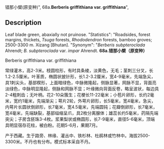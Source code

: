 错那小檗(原变种)",
68a.**Berberis griffithiana var. griffithiana**",

## Description
Leaf blade green, abaxially not pruinose.
  "Statistics": "Roadsides, forest margins, thickets, *Tsuga* forests, *Rhododendron* forests, bamboo groves; 2500-3300 m. Xizang [Bhutan].
  "Synonym": "*Berberis subpteroclada* Ahrendt; *B. subpteroclada* var. *impar* Ahrendt.
**68a.错那小檗（原变种）**

Berberis griffithiana var. griffithiana

常绿灌木，高2-3米。枝圆柱形，有时具条棱，淡黄色，无毛；茎刺三分叉，长1.2-2.5厘米。叶革质，椭圆状披针形，长1.2-3.2厘米，宽4-9毫米，先端急尖，具1刺尖头，基部楔形，上面暗绿色，中脉微隆起，侧脉显著，网脉不显，背面亮淡绿色，中脉明显隆起，侧脉和网脉不显；叶缘微向背面反卷，略呈波状，每边具2-4粗刺齿；无叶柄。花2-10朵簇生；花梗长11-22毫米；小苞片卵形，长约2毫米，宽约1毫米，先端渐尖；萼片2轮，外萼片卵形，长5毫米，宽4毫米，急尖，内萼片长圆状倒卵形，长7毫米，宽4.5毫米，先端圆钝；花瓣倒卵形，长7毫米，宽4毫米，先端缺裂，基部缢缩呈爪，具2枚分离腺体；雄蕊长约5毫米，药隔先端突尖；子房含胚珠3-4枚。浆果梨状或椭圆形，长7-9毫米，直径5-6毫米，顶端具明显宿存花柱，被白粉。花期5-6月，果期7月。

产于西藏。生于路旁、林缘、灌丛中、铁杉林、杜鹃林或竹林中。海拔2500-3300米。不丹也有分布。模式标本采自不丹。
